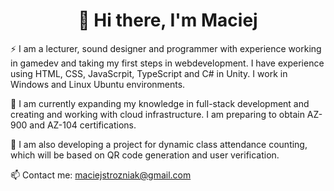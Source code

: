 <h1 align="center"> 👋 Hi there, I'm Maciej </h1>

⚡ I am a lecturer, sound designer and programmer with experience working in gamedev and taking my first steps in webdevelopment. I have experience using HTML, CSS, JavaScrpit, TypeScript and C# in Unity. I work in Windows and Linux Ubuntu environments.

🌱 I am currently expanding my knowledge in full-stack development and creating and working with cloud infrastructure. I am preparing to obtain AZ-900 and AZ-104 certifications.

🔭 I am also developing a project for dynamic class attendance counting, which will be based on QR code generation and user verification.

📫 Contact me: maciejstrozniak@gmail.com

<!--
**MaciejStrozniak/MaciejStrozniak** is a ✨ _special_ ✨ repository because its `README.md` (this file) appears on your GitHub profile.

Here are some ideas to get you started:

- 🔭 I’m currently working on ...
- 🌱 I’m currently learning ...
- 👯 I’m looking to collaborate on ...
- 🤔 I’m looking for help with ...
- 💬 Ask me about ...
- 📫 How to reach me: ...
- 😄 Pronouns: ...
- ⚡ Fun fact: ...
-->
